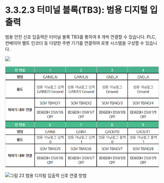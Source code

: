 # 3.3.2.3 터미널 블록(TB3): 범용 디지털 입출력

범용 안전 신호 입출력은 터미널 블록 TB3를 통하여 8 개씩 연결할 수 있습니다. PLC, 컨베이어 벨트 인코더 등 다양한 주변 기기를 연결하여 로봇 시스템을 구성할 수 있습니다.

![](../../../_assets/tb3\_1.png)

![](<../../../_assets/image (34).png>)

![그림 23 범용 디지털 입출력 신호 연결 방법](../../../_assets/tb3\_2.png)
